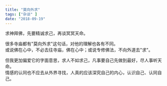 ```yaml
---
title: "莫向外求"
tags: ["杂谈" ]
date: "2018-09-19"
---
```


求神拜佛，先要精诚求己，再谈冥冥天命。

<!--more-->

很多寺庙都有"莫向外求"这句话，对他的理解也各有不同。  
或说佛在心中，不必去往寺庙，佛在心中；或说专修佛法，不向外道去"求"。  

但我更加偏爱它的字面意思，求人不如求己，凡事要自己先做到最好，尽人事听天命。  
情感的认同也不应去从外界寻找，人真的应该深究自己的内心，认识自己、认同自己。